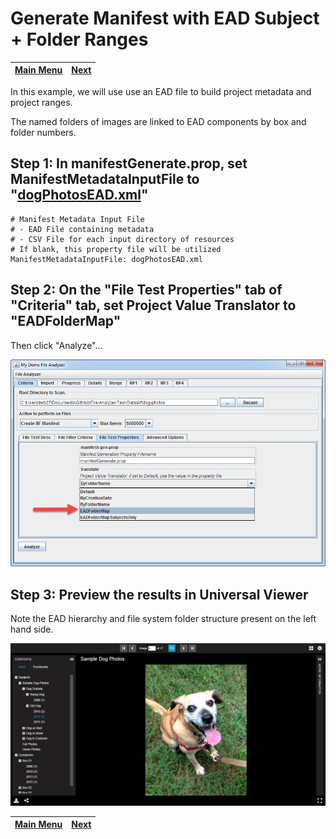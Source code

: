 # Generate Manifest with EAD Subject + Folder Ranges

[Main Menu](README.md) | [Next](demo6.md) 
------------------------- | ------------------------- 

In this example, we will use use an EAD file to build project metadata and project ranges.  

The named folders of images are linked to EAD components by box and folder numbers.

## Step 1: In manifestGenerate.prop, set ManifestMetadataInputFile to "[dogPhotosEAD.xml](dog-photos/dogPhotosEAD.xml)"

    # Manifest Metadata Input File
    # - EAD File containing metadata
    # - CSV File for each input directory of resources
    # If blank, this property file will be utilized
    ManifestMetadataInputFile: dogPhotosEAD.xml

## Step 2: On the "File Test Properties" tab of "Criteria" tab, set Project Value Translator to "EADFolderMap"

Then click "Analyze"...

![Screenshot](tutorial-screenshots/fad5.png)

## Step 3: Preview the results in Universal Viewer

Note the EAD hierarchy and file system folder structure present on the left hand side.

![Screenshot](tutorial-screenshots/uv5.png)

[Main Menu](README.md) | [Next](demo6.md) 
------------------------- | ------------------------- 
